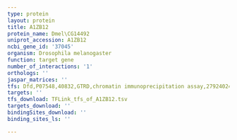 ```yaml
---
type: protein
layout: protein
title: A1ZB12
protein_name: Dmel\CG14492
uniprot_accession: A1ZB12
ncbi_gene_id: '37045'
organism: Drosophila melanogaster
function: target gene
number_of_interactions: '1'
orthologs: ''
jaspar_matrices: ''
tfs: Dfd,P07548,40832,GTRD,chromatin immunoprecipitation assay,27924024%5Buid%5D,No
targets: ''
tfs_download: TFLink_tfs_of_A1ZB12.tsv
targets_download: ''
bindingSites_download: ''
binding_sites_ls: ''

---
```

